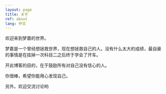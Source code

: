 ```yaml
---
layout: page
title: 关于
ref: about
lang: 中文
---
```


欢迎来到梦嘉的世界。

梦嘉是一个曾经想拯救世界，现在想拯救自己的人。没有什么太大的成绩，最自豪的事情是在挂掉一次科目二之后终于学会了开车。

开此博客的目的，在于鼓励所有对自己没有信心的人。

你很棒，希望你能用心发现自己。

另外，欢迎交流讨论哟
